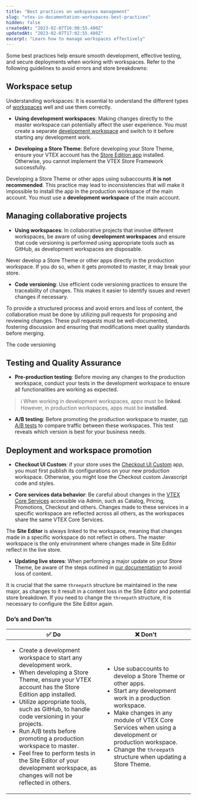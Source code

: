```yaml
---
title: "Best practices on wokspaces management"
slug: "vtex-io-documentation-workspaces-best-practices"
hidden: false
createdAt: "2023-02-07T16:08:55.480Z"
updatedAt: "2023-02-07T17:02:55.480Z"
excerpt: "Learn how to manage workspaces effectively"
---
```


Some best practices help ensure smooth development, effective testing, and secure deployments when working with workspaces. Refer to the following guidelines to avoid errors and store breakdowns:

## Workspace setup

Understanding workspaces: It is essential to understand the different types of [workspaces](https://developers.vtex.com/docs/guides/vtex-io-documentation-workspace) well and use them correctly.

- **Using development workspaces**: Making changes directly to the master workspace can potentially affect the user experience. You must create a separate [development workspace](https://developers.vtex.com/docs/guides/vtex-io-documentation-creating-a-development-workspace/) and switch to it before starting any development work.

- **Developing a Store Theme**: Before developing your Store Theme, ensure your VTEX account has the [Store Edition app](https://developers.vtex.com/docs/guides/vtex-io-documentation-edition-app) installed. Otherwise, you cannot implement the VTEX Store Framework successfully.

Developing a Store Theme or other apps using subaccounts **it is not recommended**. This practice may lead to inconsistencies that will make it impossible to install the app in the production workspace of the main account. You must use a **development workspace** of the main account.

## Managing collaborative projects

- **Using workspaces**: In collaborative projects that involve different workspaces, be aware of using **development workspaces** and ensure that code versioning is performed using appropriate tools such as GitHub, as development workspaces are disposable.

Never develop a Store Theme or other apps directly in the production workspace. If you do so, when it gets promoted to master, it may break your store.

- **Code versioning**: Use efficient code versioning practices to ensure the traceability of changes. This makes it easier to identify issues and revert changes if necessary.

To provide a structured process and avoid errors and loss of content, the collaboration must be done by utilizing pull requests for proposing and reviewing changes. These pull requests must be well-documented, fostering discussion and ensuring that modifications meet quality standards before merging.

The code versioning

## Testing and Quality Assurance

- **Pre-production testing**: Before moving any changes to the production workspace, conduct your tests in the development workspace to ensure all functionalities are working as expected.

>ℹ️ When working in development workspaces, apps must be **linked**. However, in production workspaces, apps must be **installed**.

- **A/B testing**: Before promoting the production workspace to master, [run A/B tests](https://developers.vtex.com/docs/guides/vtex-io-documentation-running-native-ab-testing) to compare traffic between these workspaces. This test reveals which version is best for your business needs.

## Deployment and workspace promotion 

- **Checkout UI Custom**: if your store uses the [Checkout UI Custom](https://developers.vtex.com/docs/guides/vtex-checkout-ui-custom-v0) app, you must first publish its configurations on your new production workspace. Otherwise, you might lose the Checkout custom Javascript code and styles.

- **Core services data behavior**: Be careful about changes in the [VTEX Core Services](https://developers.vtex.com/docs/guides/getting-started#vtex-core-services) accessible via Admin, such as Catalog, Pricing, Promotions, Checkout and others. Changes made to these services in a specific workspace are reflected across all others, as the workspaces share the same VTEX Core Services.

The **Site Editor** is always linked to the workspace, meaning that changes made in a specific workspace do not reflect in others. The master workspace is the only environment where changes made in Site Editor reflect in the live store.

- **Updating live stores**: When performing a major update on your Store Theme, be aware of the steps outlined in [our documentation](https://developers.vtex.com/docs/guides/vtex-io-documentation-migrating-cms-settings-after-major-update) to avoid loss of content. 

It is crucial that the same `threepath` structure be maintained in the new major, as changes to it result in a content loss in the Site Editor and potential store breakdown. If you need to change the `threepath` structure, it is necessary to configure the Site Editor again.

### Do’s and Don’ts

|✅ Do|❌ Don't|
|-----|-------|
|<ul><li>Create a development workspace to start any development work.</li><li>When developing a Store Theme, ensure your VTEX account has the Store Edition app installed.</li><li>Utilize appropriate tools, such as GitHub, to handle code versioning in your projects.</li><li>Run A/B tests before promoting a production workspace to master.</li><li>Feel free to perform tests in the Site Editor of your development workspace, as changes will not be reflected in others.</li></ul>|<ul><li>Use subaccounts to develop a Store Theme or other apps.</li><li>Start any development work in a production workspace.</li><li>Make changes in any module of VTEX Core Services when using a development or production workspace.</li><li>Change the `threepath` structure when updating a Store Theme.</li></ul>|

